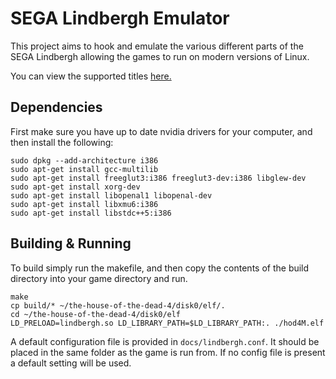 # SEGA Lindbergh Emulator

This project aims to hook and emulate the various different parts of the SEGA Lindbergh allowing the games to run on modern versions of Linux.

You can view the supported titles [here.](docs/supported.md)

## Dependencies

First make sure you have up to date nvidia drivers for your computer, and then install the following:

```
sudo dpkg --add-architecture i386 
sudo apt-get install gcc-multilib
sudo apt-get install freeglut3:i386 freeglut3-dev:i386 libglew-dev
sudo apt-get install xorg-dev
sudo apt-get install libopenal1 libopenal-dev
sudo apt-get install libxmu6:i386
sudo apt-get install libstdc++5:i386
```

## Building & Running

To build simply run the makefile, and then copy the contents of the build directory into your game directory and run.

```
make
cp build/* ~/the-house-of-the-dead-4/disk0/elf/.
cd ~/the-house-of-the-dead-4/disk0/elf
LD_PRELOAD=lindbergh.so LD_LIBRARY_PATH=$LD_LIBRARY_PATH:. ./hod4M.elf
```

A default configuration file is provided in `docs/lindbergh.conf`. It should be placed in the same folder as the game is run from. If no config file is present a default setting will be used.
